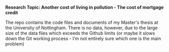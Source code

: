 **Research Topic: Another cost of living in pollution - The cost of mortgage credit**

The repo contains the code files and documents of my Master's thesis at the University of Nottingham.
There is no data, however, due to the large size of the data files which exceeds the Github limits (or maybe it slows down the Git working process - I'm not entirely sure which one is the main problem)
